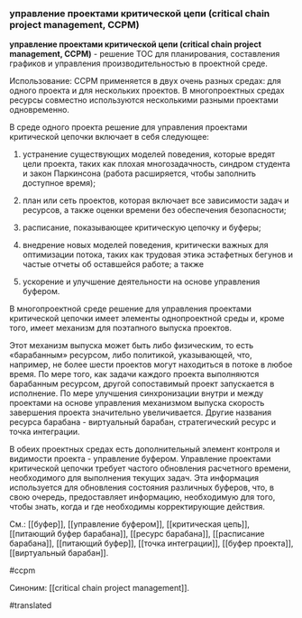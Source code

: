 ### управление проектами критической цепи (critical chain project management, CCPM)

**управление проектами критической цепи (critical chain project management, CCPM)** - решение TOC для планирования, составления графиков и управления производительностью в проектной среде.

Использование: CCPM применяется в двух очень разных средах: для одного проекта и для нескольких проектов. В многопроектных средах ресурсы совместно используются несколькими разными проектами одновременно.

В среде одного проекта решение для управления проектами критической цепочки включает в себя следующее:

1. устранение существующих моделей поведения, которые вредят цели проекта, таких как плохая многозадачность, синдром студента и закон Паркинсона (работа расширяется, чтобы заполнить доступное время);

2. план или сеть проектов, которая включает все зависимости задач и ресурсов, а также оценки времени без обеспечения безопасности;

3. расписание, показывающее критическую цепочку и буферы;

4. внедрение новых моделей поведения, критически важных для оптимизации потока, таких как трудовая этика эстафетных бегунов и частые отчеты об оставшейся работе; а также

5. ускорение и улучшение деятельности на основе управления буфером.

В многопроектной среде решение для управления проектами критической цепочки имеет элементы однопроектной среды и, кроме того, имеет механизм для поэтапного выпуска проектов.

Этот механизм выпуска может быть либо физическим, то есть «барабанным» ресурсом, либо политикой, указывающей, что, например, не более шести проектов могут находиться в потоке в любое время. По мере того, как задачи каждого проекта выполняются барабанным ресурсом, другой сопоставимый проект запускается в исполнение. По мере улучшения синхронизации внутри и между проектами на основе управления механизмом выпуска скорость завершения проекта значительно увеличивается. Другие названия ресурса барабана - виртуальный барабан, стратегический ресурс и точка интеграции.

В обеих проектных средах есть дополнительный элемент контроля и видимости проекта - управление буфером. Управление проектами критической цепочки требует частого обновления расчетного времени, необходимого для выполнения текущих задач. Эта информация используется для обновления состояния различных буферов, что, в свою очередь, предоставляет информацию, необходимую для того, чтобы знать, когда и где необходимы корректирующие действия.

См.: [[буфер]], [[управление буфером]], [[критическая цепь]], [[питающий буфер барабана]], [[ресурс барабана]], [[расписание барабана]], [[питающий буфер]], [[точка интеграции]], [[буфер проекта]], [[виртуальный барабан]].

#ccpm

Синоним: [[critical chain project management]].

#translated
